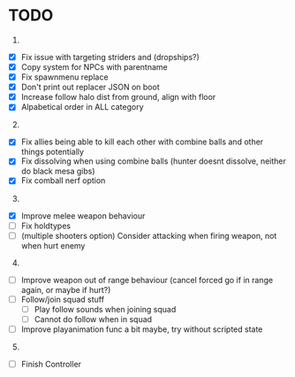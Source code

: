 # TODO

1.
- [x] Fix issue with targeting striders and (dropships?)
- [x] Copy system for NPCs with parentname
- [x] Fix spawnmenu replace
- [x] Don't print out replacer JSON on boot
- [x] Increase follow halo dist from ground, align with floor
- [x] Alpabetical order in ALL category

2.
- [x] Fix allies being able to kill each other with combine balls and other things potentially
- [x] Fix dissolving when using combine balls (hunter doesnt dissolve, neither do black mesa gibs)
- [x] Fix comball nerf option

3.
- [x] Improve melee weapon behaviour
- [ ] Fix holdtypes
- [ ] (multiple shooters option) Consider attacking when firing weapon, not when hurt enemy

4.
- [ ] Improve weapon out of range behaviour (cancel forced go if in range again, or maybe if hurt?)
- [ ] Follow/join squad stuff
    - [ ] Play follow sounds when joining squad
    - [ ] Cannot do follow when in squad
- [ ] Improve playanimation func a bit maybe, try without scripted state

5.
- [ ] Finish Controller
